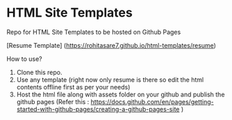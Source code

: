 # HTML Site Templates
Repo for HTML Site Templates to be hosted on Github Pages

[Resume Template] (https://rohitasare7.github.io/html-templates/resume)

How to use?
1. Clone this repo.
2. Use any template (right now only resume is there so edit the html contents offline first as per your needs)
3. Host the html file along with assets folder on your github and publish the github pages (Refer this : https://docs.github.com/en/pages/getting-started-with-github-pages/creating-a-github-pages-site )